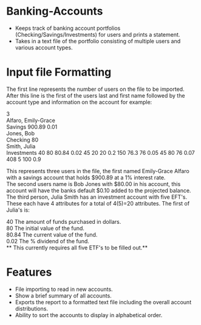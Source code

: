 # Banking-Accounts
* Keeps track of banking account portfolios (Checking/Savings/Investments) for users and prints a statement.
* Takes in a text file of the portfolio consisting of multiple users and various account types.

# Input file Formatting<br />

The first line represents the number of users on the file to be imported.<br />
After this line is the first of the users last and first name followed by the account type and information on the account for example:<br />

3<br />
Alfaro, Emily-Grace<br />
Savings 900.89 0.01<br />
Jones, Bob<br />
Checking 80<br />
Smith, Julia<br />
Investments 40 80 80.84 0.02 45 20 20 0.2 150 76.3 76 0.05 45 80 76 0.07 408 5 100 0.9<br />


This represents three users in the file, the first named Emily-Grace Alfaro with a savings account that holds $900.89 at a 1% interest rate.  
The second users name is Bob Jones with $80.00 in his account, this account will have the banks default $0.10 added to the projected balance.
The third person, Julia Smith has an investment account with five EFT's. These each have 4 attributes for a total of 4(5)=20 attributes. The
first of Julia's is:

40      The amount of funds purchased in dollars.<br />
80      The initial value of the fund.<br />
80.84   The current value of the fund.<br />
0.02    The % dividend of the fund.<br />
**
This currently requires all five ETF's to be filled out.**

# Features
* File importing to read in new accounts.
* Show a brief summary of all accounts.
* Exports the report to a formatted text file including the overall account distributions.
* Ability to sort the accounts to display in alphabetical order.
